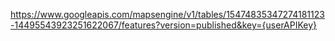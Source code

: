 https://www.googleapis.com/mapsengine/v1/tables/15474835347274181123-14495543923251622067/features?version=published&key={userAPIKey}